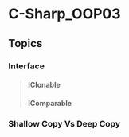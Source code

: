 # C-Sharp_OOP03

## Topics
### Interface
> #### IClonable
> #### IComparable
### Shallow Copy Vs Deep Copy

